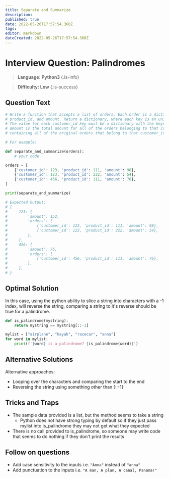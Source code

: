 ```yaml
---
title: Separate and Summarize
description: 
published: true
date: 2022-05-26T17:57:54.360Z
tags: 
editor: markdown
dateCreated: 2022-05-26T17:57:54.360Z
---
```


# Interview Question: Palindromes
> **Language: Python3**
{.is-info}

> **Difficulty: Low**
{.is-success}

## Question Text

```python
# Write a function that accepts a list of orders. Each order is a dictionary with the keys customer_id,
# product_id, and amount. Return a dictionary, where each key is an unique customer_id.
# The value for each customer_id key must be a dictionary with the keys amount and orders.
# amount is the total amount for all of the orders belonging to that customer_id. orders is a list
# containing all of the original orders that belong to that customer_id.

# For example:

def separate_and_summarize(orders):
    # your code

orders = [
    {'customer_id': 123, 'product_id': 111, 'amount': 98},
    {'customer_id': 123, 'product_id': 222, 'amount': 54},
    {'customer_id': 456, 'product_id': 111, 'amount': 76},
]

print(separate_and_summarize)

# Expected Output:
# {
#     123: {
#         'amount': 152,
#         'orders': [
#             {'customer_id': 123, 'product_id': 111, 'amount': 98},
#             {'customer_id': 123, 'product_id': 222, 'amount': 54},
#         },
#     },
#     456: {
#         'amount': 76,
#         'orders': [
#             {'customer_id': 456, 'product_id': 111, 'amount': 76},
#         },
#     },
# }
```

## Optimal Solution
In this case, using the python ability to slice a string into characters with a -1 index, will reverse the string, comparing a string to it's reverse should be true for a palindrome.
```python
def is_palindrome(mystring):
    return mystring == mystring[::-1]

mylist = ["airplane", "kayak", "racecar", "anna"]
for word in mylist:
    print(f'{word} is a palindrome? {is_palindrome(word)}')
```

## Alternative Solutions
Alternative approaches:
* Looping over the characters and comparing the start to the end 
* Reversing the string using something other than [::-1] 

## Tricks and Traps
* The sample data provided is a list, but the method seems to take a string
  * Python does not have strong typing by default so if they just pass mylist into is_palindrome they may not get what they expected
* There is no call provided to is_palindrome, so someone may write code that seems to do nothing if they don't print the results

## Follow on questions
* Add case sensitivity to the inputs i.e. `"Anna"` instead of `"anna"`
* Add punctuation to the inputs i.e. `"A man, A plan, A canal, Panama!"`

